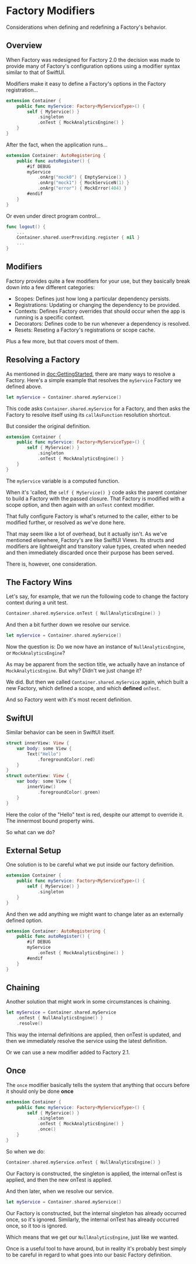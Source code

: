# Factory Modifiers

Considerations when defining and redefining a Factory's behavior.

## Overview

When Factory was redesigned for Factory 2.0 the decision was made to provide many of Factory's configuration options using a modifier syntax similar to that of SwiftUI.

Modifiers make it easy to define a Factory's options in the Factory registration...

```swift
extension Container {
    public func myService: Factory<MyServiceType>() {
        self { MyService() }
            .singleton
            .onTest { MockAnalyticsEngine() }
    }
}
```
After the fact, when the application runs...

```swift
extension Container: AutoRegistering {
    public func autoRegister() {
        #if DEBUG
        myService
            .onArg("mock0") { EmptyService() }
            .onArg("mock1") { MockServiceN(1) }
            .onArg("error") { MockError(404) }
        #endif
    }
}
```
Or even under direct program control...
```swift
func logout() {
    ...
    Container.shared.userProviding.register { nil }
    ...
}
```

## Modifiers

Factory provides quite a few modifiers for your use, but they basically break down into a few different categories:

* Scopes: Defines just how long a particular dependency persists.
* Registrations: Updating or changing the dependency to be provided.
* Contexts: Defines Factory overrides that should occur when the app is running is a specific context.
* Decorators: Defines code to be run whenever a dependency is resolved.
* Resets: Reseting a Factory's registrations or scope cache.

Plus a few more, but that covers most of them.

## Resolving a Factory

As mentioned in <doc:GettingStarted>, there are many ways to resolve a Factory. Here's a simple example that resolves the `myService` Factory we defined above.
```swift
let myService = Container.shared.myService()
```
This code asks `Container.shared.myService` for a Factory, and then asks the Factory to resolve itself using its `callAsFunction` resolution shortcut.

But consider the original definition.
```swift
extension Container {
    public func myService: Factory<MyServiceType>() {
        self { MyService() }
            .singleton
            .onTest { MockAnalyticsEngine() }
    }
}
```
The `myService` variable is a computed function. 

When it's 'called, the `self { MyService() }` code asks the parent container to build a Factory with the passed closure. That Factory is modified with a scope option, and then again with an `onTest` context modifier.

That fully configure Factory is what's returned to the caller, either to be modified further, or resolved as we've done here.

That may seem like a lot of overhead, but it actually isn't. As we've mentioned elsewhere, Factory's are like SwiftUI Views. Its structs and modifiers are lightweight and transitory value types, created when needed and then immediately discarded once their purpose has been served.

There is, however, one consideration.

## The Factory Wins

Let's say, for example, that we run the following code to change the factory context during a unit test.
```swift
Container.shared.myService.onTest { NullAnalyticsEngine() }
```
And then a bit further down we resolve our service.
```swift
let myService = Container.shared.myService()
```
Now the question is: Do we now have an instance of `NullAnalyticsEngine`, or `MockAnalyticsEngine`?

As may be apparent from the section title, we actually have an instance of `MockAnalyticsEngine`. But why? Didn't we just change it?

We did. But then we called `Container.shared.myService` again, which built a new Factory, which defined a scope, and which **defined** `onTest`.

And so Factory went with it's most recent definition.

## SwiftUI
Similar behavior can be seen in SwiftUI itself.
```swift
struct innerView: View {
    var body: some View {
        Text("Hello")
            .foregroundColor(.red)
    }
}
struct outerView: View {
    var body: some View {
        innerView()
            .foregroundColor(.green)
    }
}
```
Here the color of the "Hello" text is red, despite our attempt to override it. The innermost bound property wins.

So what can we do?

## External Setup

One solution is to be careful what we put inside our factory definition.

```swift
extension Container {
    public func myService: Factory<MyServiceType>() {
        self { MyService() }
            .singleton
    }
}
```
And then we add anything we might want to change later as an externally defined option.

```swift
extension Container: AutoRegistering {
    public func autoRegister() {
        #if DEBUG
        myService
            .onTest { MockAnalyticsEngine() }
        #endif
    }
}
```

## Chaining

Another solution that might work in some circumstances is chaining.

```swift
let myService = Container.shared.myService
    .onTest { NullAnalyticsEngine() }
    .resolve()
```
This way the internal definitions are applied, then onTest is updated, and then we immediately resolve the service using the latest definition.

Or we can use a new modifier added to Factory 2.1.

## Once

The `once` modifier basically tells the system that anything that occurs before it should only be done **once**
```swift
extension Container {
    public func myService: Factory<MyServiceType>() {
        self { MyService() }
            .singleton
            .onTest { MockAnalyticsEngine() }
            .once()
    }
}
```
So when we do:
```swift
Container.shared.myService.onTest { NullAnalyticsEngine() }
```
Our Factory is constructed, the singleton is applied, the internal onTest is applied, and then the new onTest is applied.

And then later, when we resolve our service.
```swift
let myService = Container.shared.myService()
```
Our Factory is constructed, but the internal singleton has already occurred once, so it's ignored. Similarly, the internal onTest has already occurred once, so it too is ignored.

Which means that we get our `NullAnalyticsEngine`, just like we wanted.

Once is a useful tool to have around, but in reality it's probably best simply to be careful in regard to what goes into our basic Factory definition.
